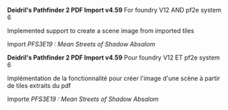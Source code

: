 **Deidril's Pathfinder 2 PDF Import v4.59**
For foundry V12 AND pf2e system 6

Implemented support to create a scene image from imported tiles

Import *PFS3E19 : Mean Streets of Shadow Absalom*


**Deidril's Pathfinder 2 PDF Import v4.59**
Pour foundry V12 ET pf2e system 6

Implémentation de la fonctionnalité pour créer l'image d'une scène à partir de tiles extraits du pdf

Importe *PFS3E19 : Mean Streets of Shadow Absalom*




